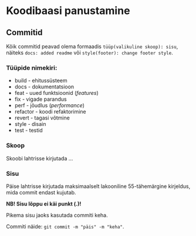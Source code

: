 # Koodibaasi panustamine

## Commitid

Kõik commitid peavad olema formaadis `tüüp(valikuline skoop): sisu`, näiteks `docs: added readme` või `style(footer): change footer style`.

### Tüüpide nimekiri:

- build - ehitussüsteem
- docs - dokumentatsioon
- feat - uued funktsioonid (_features_)
- fix - vigade parandus
- perf - jõudlus (_performance_)
- refactor - koodi refaktorimine
- revert - tagasi võtmine
- style - disain
- test - testid

### Skoop

Skoobi lahtrisse kirjutada ...

### Sisu

Päise lahtrisse kirjutada maksimaalselt lakooniline 55-tähemärgine kirjeldus, mida commit endast kujutab.

**NB! Sisu lõppu ei käi punkt (.)!**

Pikema sisu jaoks kasutada commiti keha.

Commiti näide: `git commit -m "päis" -m "keha"`.

